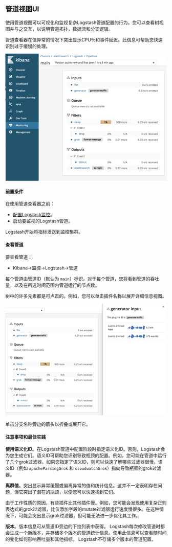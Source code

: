 ## 管道视图UI

使用管道视图可以可视化和监视复杂Logstash管道配置的行为。您可以查看树视图并与之交互，以说明管道拓扑，数据流和分支逻辑。

管道查看器在值异常的情况下突出显示CPU％和事件延迟。此信息可帮助您快速识别过于缓慢的处理。

![pipeline-tree](../source/images/ch-14/pipeline-tree.png)

#### 前置条件

在使用管道查看器之前：

- [配置Logstash监控](../14-Monitoring-Logstash/README.md)。
- 启动要监视的Logstash管道。

Logstash开始将指标发送到监控集群。

#### 查看管道

要查看管道：

- Kibana→监控→Logstash→管道

每个管道由管道ID（默认为 `main`）标识。对于每个管道，您将看到管道的吞吐量，以及在所选时间范围内管道运行的节点数。

树中的许多元素都是可点击的。例如，您可以单击插件名称以展开详细信息视图。

![pipeline-input-detail](../source/images/ch-14/pipeline-input-detail.png)

单击分支名称旁边的箭头以折叠或展开它。

#### 注意事项和最佳实践

**使用语义化ID**。在Logstash管道中配置阶段时指定语义化ID。否则，Logstash会为您生成它们。语义ID可帮助您识别导致瓶颈的配置。例如，您可能在管道中运行了几个grok过滤器。如果您指定了语义ID，则可以快速了解哪些过滤器很慢。语义ID（例如 `apacheParsingGrok` 和 `cloudwatchGrok`）指向导致瓶颈的grok过滤器。

**离群值**。突出显示异常缓慢或偏离异常的值和统计信息。这并不一定表明存在问题，但它突出了潜在的瓶颈，以便您可以快速找到它们。

由于工作性质的原因，有些插件比其他插件慢。例如，您可能会发现使用复杂正则表达式的grok过滤器，比仅添加字段的mutate过滤器运行速度慢很多。在这种情况下，可能会突出显示grok过滤器，但可能无法进一步优化其工作。

**版本**。版本信息可从管道ID旁边的下拉列表中获得。 Logstash每次修改管道时都会生成一个新版本，并存储多个版本的管道统计信息。使用此信息可以查看随时间的变化如何影响吞吐量和其他指标。 Logstash不存储多个版本的管道配置。
